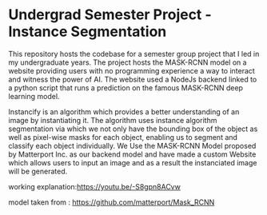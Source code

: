 # Undergrad Semester Project - Instance Segmentation 
This repository hosts the codebase for a semester group project that I led in my undergraduate years. The project hosts the MASK-RCNN model on a website providing users with no programming experience a way to interact and witness the power of AI. 
The website used a NodeJs backend linked to a python script that runs a prediction on the famous MASK-RCNN deep learning model. 

Instancify is an algorithm which provides a better understanding of an image by instantiating it. The algorithm uses instance algorithm segmentation via which we not only have the bounding box of the object as well as pixel-wise masks for each object, enabling us to segment and classify
each object individually.
We Use the MASK-RCNN Model proposed by Matterport Inc. as our backend model and have made a custom Website which allows users to input an image and as a result the instanciated image will be generated.

working explanation:https://youtu.be/-S8gpn8ACvw


model taken from : https://github.com/matterport/Mask_RCNN


